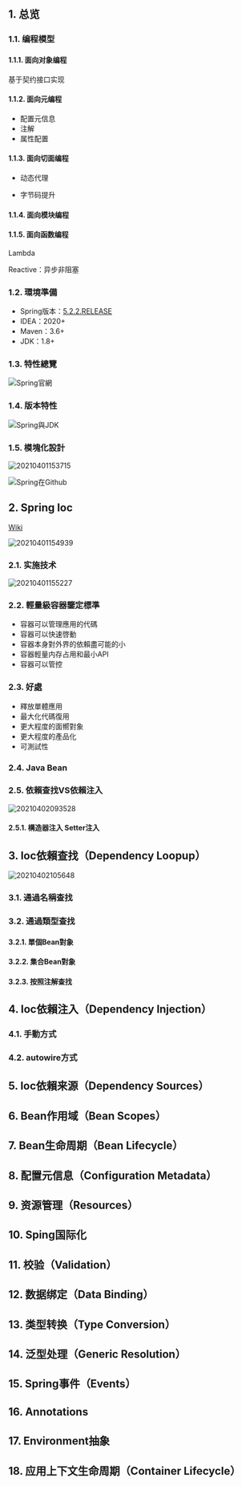
## 1. 总览

### 1.1. 编程模型

#### 1.1.1. 面向对象编程

基于契约接口实现

#### 1.1.2. 面向元编程

- 配置元信息
- 注解
- 属性配置

#### 1.1.3. 面向切面编程

- 动态代理

- 字节码提升

#### 1.1.4. 面向模块编程

#### 1.1.5. 面向函数编程

  Lambda

  Reactive：异步非阻塞

### 1.2. 環境準備

- Spring版本：[5.2.2.RELEASE](https://codeload.github.com/spring-projects/spring-framework/zip/refs/tags/v5.2.2.RELEASE)
- IDEA：2020+
- Maven：3.6+
- JDK：1.8+

### 1.3. 特性總覽

![Spring官網](https://abram.oss-cn-shanghai.aliyuncs.com/blog/drunkard/20210401151821.png)

### 1.4. 版本特性

![Spring與JDK](https://abram.oss-cn-shanghai.aliyuncs.com/blog/drunkard/20210401153124.png)

### 1.5. 模塊化設計

![20210401153715](https://abram.oss-cn-shanghai.aliyuncs.com/blog/drunkard/20210401153715.png)

![Spring在Github](https://abram.oss-cn-shanghai.aliyuncs.com/blog/drunkard/20210401153824.png)

## 2. Spring Ioc

[Wiki](https://en.wikipedia.org/wiki/Inversion_of_control)

![20210401154939](https://abram.oss-cn-shanghai.aliyuncs.com/blog/drunkard/20210401154939.png)

### 2.1. 实施技术

![20210401155227](https://abram.oss-cn-shanghai.aliyuncs.com/blog/drunkard/20210401155227.png)

### 2.2. 輕量級容器鑒定標準

- 容器可以管理應用的代碼
- 容器可以快速啓動
- 容器本身對外界的依賴盡可能的小
- 容器輕量内存占用和最小API
- 容器可以管控

### 2.3. 好處

- 釋放單體應用
- 最大化代碼復用
- 更大程度的面嚮對象
- 更大程度的產品化
- 可測試性

### 2.4. Java Bean

### 2.5. 依賴查找VS依賴注入

![20210402093528](https://abram.oss-cn-shanghai.aliyuncs.com/blog/drunkard/20210402093528.png)

#### 2.5.1. 構造器注入 Setter注入

## 3. Ioc依賴查找（Dependency Loopup）

![20210402105648](https://abram.oss-cn-shanghai.aliyuncs.com/blog/drunkard/20210402105648.png)

### 3.1. 通過名稱查找


### 3.2. 通過類型查找

#### 3.2.1. 單個Bean對象

#### 3.2.2. 集合Bean對象

#### 3.2.3. 按照注解查找

## 4. Ioc依賴注入（Dependency Injection）

### 4.1. 手動方式

### 4.2. autowire方式

### 


## 5. Ioc依賴来源（Dependency Sources）



## 6. Bean作用域（Bean Scopes）



## 7. Bean生命周期（Bean Lifecycle）



## 8. 配置元信息（Configuration Metadata）



## 9. 资源管理（Resources）



## 10. Sping国际化



## 11. 校验（Validation）



## 12. 数据绑定（Data Binding）



## 13. 类型转换（Type Conversion）



## 14. 泛型处理（Generic Resolution）



## 15. Spring事件（Events）



## 16. Annotations



## 17. Environment抽象



## 18. 应用上下文生命周期（Container Lifecycle）



